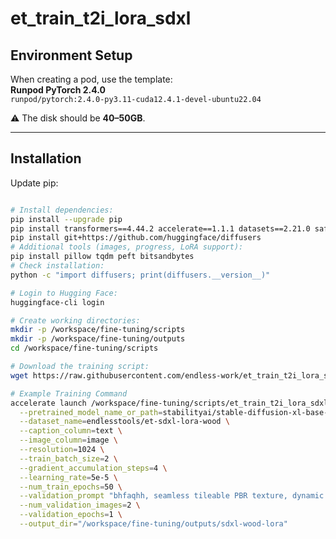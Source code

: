 # et_train_t2i_lora_sdxl

## Environment Setup

When creating a pod, use the template:  
**Runpod PyTorch 2.4.0**  
`runpod/pytorch:2.4.0-py3.11-cuda12.4.1-devel-ubuntu22.04`  

⚠️ The disk should be **40–50GB**.

---

## Installation

Update pip:
```bash

# Install dependencies:
pip install --upgrade pip
pip install transformers==4.44.2 accelerate==1.1.1 datasets==2.21.0 safetensors==0.4.5
pip install git+https://github.com/huggingface/diffusers
# Additional tools (images, progress, LoRA support):
pip install pillow tqdm peft bitsandbytes
# Check installation:
python -c "import diffusers; print(diffusers.__version__)"

# Login to Hugging Face:
huggingface-cli login

# Create working directories:
mkdir -p /workspace/fine-tuning/scripts
mkdir -p /workspace/fine-tuning/outputs
cd /workspace/fine-tuning/scripts

# Download the training script:
wget https://raw.githubusercontent.com/endless-work/et_train_t2i_lora_sdxl/main/et_train_t2i_lora_sdxl.py

# Example Training Command
accelerate launch /workspace/fine-tuning/scripts/et_train_t2i_lora_sdxl.py \
  --pretrained_model_name_or_path=stabilityai/stable-diffusion-xl-base-1.0 \
  --dataset_name=endlesstools/et-sdxl-lora-wood \
  --caption_column=text \
  --image_column=image \
  --resolution=1024 \
  --train_batch_size=2 \
  --gradient_accumulation_steps=4 \
  --learning_rate=5e-5 \
  --num_train_epochs=50 \
  --validation_prompt "bhfaqhh, seamless tileable PBR texture, dynamic tigerwood with bold orange and dark brown streaks, continuous layered surface, flowing linear pattern" \
  --num_validation_images=2 \
  --validation_epochs=1 \
  --output_dir="/workspace/fine-tuning/outputs/sdxl-wood-lora"


